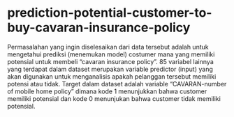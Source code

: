 # prediction-potential-customer-to-buy-cavaran-insurance-policy
Permasalahan yang ingin diselesaikan dari data tersebut adalah untuk mengetahui prediksi (menemukan model) costumer mana yang memiliki potensial untuk membeli “cavaran insurance policy”. 85 variabel lainnya yang terdapat dalam dataset merupakan variable predictor (input) yang akan digunakan untuk menganalisis apakah pelanggan tersebut memiliki potensi atau tidak. Target dalam dataset adalah variable “CAVARAN-number of mobile home policy” dimana kode 1 menunjukkan bahwa customer memiliki potensial dan kode 0 menunjukan bahwa customer tidak memiliki potensial. 
